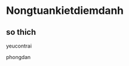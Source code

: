 <!DOCTYPE html>
<html lang="en">
<head>
    <meta charset="UTF-8">
    <meta name="viewport" content="width=device-width, initial-scale=1.0">
    <title>nongtuankeit</title>
</head>
<body>
<h1>Nongtuankietdiemdanh
    <h2>so thich</h2>
       <p>yeucontrai</p> 
       <p>phongdan</p>
    </h1>
    <h3><img src="https://thanhnien.mediacdn.vn/Uploaded/ngocthanh/2022_05_25/nguyen-thu-tuong-nguyen-tan-dunganh-ttxvn-8779.jpg
        " alt=""></h3>
</h1>
</body>
</html>
